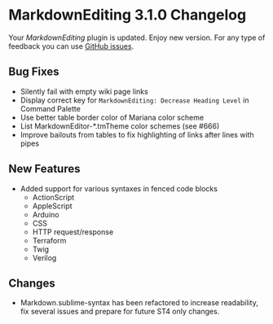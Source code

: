 # MarkdownEditing 3.1.0 Changelog

Your _MarkdownEditing_ plugin is updated. Enjoy new version. For any type of
feedback you can use [GitHub issues][issues].

## Bug Fixes

* Silently fail with empty wiki page links
* Display correct key for `MarkdownEditing: Decrease Heading Level` in Command Palette
* Use better table border color of Mariana color scheme
* List MarkdownEditor-\*.tmTheme color schemes (see #666)
* Improve bailouts from tables to fix highlighting of links after lines with pipes

## New Features

* Added support for various syntaxes in fenced code blocks
  - ActionScript
  - AppleScript
  - Arduino
  - CSS
  - HTTP request/response
  - Terraform
  - Twig
  - Verilog

## Changes

* Markdown.sublime-syntax has been refactored to increase readability,
  fix several issues and prepare for future ST4 only changes.

[issues]: https://github.com/SublimeText-Markdown/MarkdownEditing/issues
